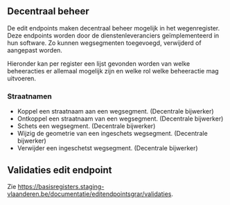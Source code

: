 ## Decentraal beheer

De edit endpoints maken decentraal beheer mogelijk in het wegenregister. Deze endpoints worden door de dienstenleveranciers geïmplementeerd in hun software. Zo kunnen wegsegmenten toegevoegd, verwijderd of aangepast worden. 

Hieronder kan per register een lijst gevonden worden van welke beheeracties er allemaal mogelijk zijn en welke rol welke beheeractie mag uitvoeren.

### Straatnamen
* Koppel een straatnaam aan een wegsegment. (Decentrale bijwerker)
* Ontkoppel een straatnaam van een wegsegment. (Decentrale bijwerker)
* Schets een wegsegment. (Decentrale bijwerker)
* Wijzig de geometrie van een ingeschets wegsegment. (Decentrale bijwerker)
* Verwijder een ingeschetst wegsegment. (Decentrale bijwerker)

 ## Validaties edit endpoint
 
Zie https://basisregisters.staging-vlaanderen.be/documentatie/editendpointsgrar/validaties.
